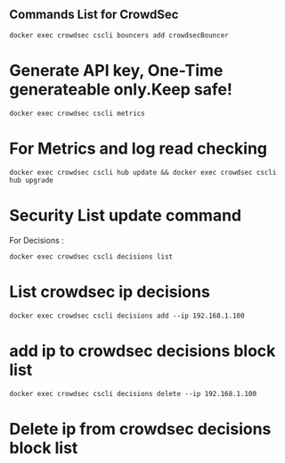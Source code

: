 ## Commands List for CrowdSec
```
docker exec crowdsec cscli bouncers add crowdsecBouncer
```
# Generate API key, One-Time generateable only.Keep safe!
```
docker exec crowdsec cscli metrics
```
# For Metrics and log read checking
```
docker exec crowdsec cscli hub update && docker exec crowdsec cscli hub upgrade
```
# Security List update command
For Decisions : 
```
docker exec crowdsec cscli decisions list
```
# List crowdsec ip decisions
```
docker exec crowdsec cscli decisions add --ip 192.168.1.100
```
# add ip to crowdsec decisions block list
```
docker exec crowdsec cscli decisions delete --ip 192.168.1.100
```
# Delete ip from crowdsec decisions block list
